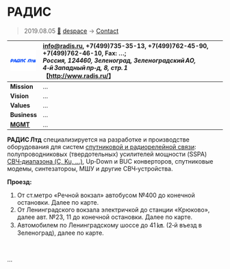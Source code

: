 # РАДИС
> 2019.08.05 [🚀](../../index/index.md) [despace](../index.md) → [Contact](../contact.md)

|[![](../f/contact/r/radis_logo1_thumb.webp)](../f/contact/r/radis_logo1.webp)|<info@radis.ru>, +7(499)735-35-13, +7(499)762-45-90, +7(499)762-46-10, Fax: …;<br> *Россия, 124460, Зеленоград, Зеленоградский АО, 4‑й Западный пр‑д, 8, стр. 1*<br> 【<http://www.radis.ru/>】|
|:--|:--|
|**Mission**|…|
|**Vision**|…|
|**Values**|…|
|**Business**|…|
|**[MGMT](../mgmt.md)**|…|

**РАДИС Лтд** специализируется на разработке и производстве оборудования для систем [спутниковой и радиорелейной связи](../comms.md): полупроводниковых (твердотельных) усилителей мощности (SSPA) [СВЧ‑диапазона (C, Ku, …)](../comms.md), Up‑Down и BUC конверторов, спутниковые модемы, синтезатороы, МШУ и другие СВЧ‑устройства.

**Проезд:**

   1. От ст.метро «Речной вокзал» автобусом №400 до конечной остановки. Далее по карте.
   1. От Ленинградского вокзала электричкой до станции «Крюково», далее авт. №23, 11 до конечной остановки. Далее по карте.
   1. Автомобилем по Ленинградскому шоссе до 41 ㎞. (2‑й въезд в Зеленоград), далее по карте.

<p style="page-break-after:always"> </p>

…
